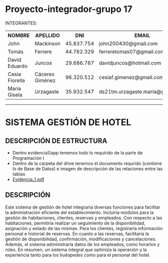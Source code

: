 # Proyecto-integrador-grupo 17
 INTEGRANTES:
 <table style="width: 100%;">
  <tr>
   <th>
    NOMBRE
   </th>
   <th>
    APELLIDO
   </th>
   <th>
    DNI
   </th>
   <th>
    EMAIL
   </th>
   <th>
    REPOSITORIO GIT
   </th>
   <th>
    REPOSITORIO PERSONAL
   </th>
   <tr>
    <td>
     John
    </td>
    <td>
     Mackinson
    </td>
    <td>
     45.837.754
    </td>
    <td>
     john200430@gmail.com
    </td>
    <td>
      https://github.com/johnmack10
    </td>
    <td>
      https://github.com/johnmack10/repo_personal
    </td>
   </tr>
  <tr>
    <td>
     Tomás
    </td>
    <td>
     Ferrere
    </td>
    <td>
     44.762.329
    </td>
    <td>
     ferreretomas07@gmail.com
    </td>
    <td>
      https://github.com/ttomy14
    </td>
    <td>
      https://github.com/ttomy14/Repositorio_Personal
    </td>
   </tr>
  <tr>
    <td>
     David Eduardo
    </td>
   <td>
     Juncos
    </td>
    <td>
     29.686.787
    </td>
    <td>
     davidjuncos@hotmail.com
    </td>
    <td>
      https://github.com/davidJuncos
    </td>
    <td>
      https://github.com/davidJuncos/Personal-ISPC-Evidencia2
    </td>
   </tr>
  <tr>
  
   </tr>
  </tr>
  </th>
   <tr>
    <td>
    Cesia Fiorella 
    </td>
    <td>
     Cáceres Giménez
    </td>
    <td>
   96.320.512
    </td>
    <td>
    cesiaf.gimenez@gmail.com
    </td>
    <td>
     https://github.com/Cesiaf
    </td>
    <td>
      .
    </td>
   </tr>
   </th>
   <tr>
    <td>
     Maria Gisela
    </td>
    <td>
    Urzagaste
    </td>
    <td>
     35.932.547
    </td>
    <td>
     ds21tm.urzagaste.maria@gmail.com
    </td>
    <td>
      https://github.com/Mar-Urzag
    </td>
    <td>
     -
    </td>
   </tr>
 </table>
 

---

# SISTEMA GESTIÓN DE HOTEL

## DESCRIPCIÓN DE ESTRUCTURA
- Dentro evidencia1/app tenemos todo lo requirido de la parte de Programación I 
- Dentro de la carpeta del drive tenemos el documento requrido (contiene lo de Base de Datos) e imagen de descripción de las relaciones entre las tablas
- [Evidencia_1.pdf](https://github.com/davidJuncos/Proyecto-integrador-grupo17/blob/master/evidencia1/_EVIDENCIA%20DE%20APRENDIZAJE%20N%C2%B01.pdf)

## DESCRIPCIÓN 

Este sistema de gestión de hotel integraría diversas funciones para facilitar la administración eficiente del establecimiento. Incluiría módulos para la gestión de habitaciones, clientes, reservas y empleados. Con respecto a las habitaciones, permitiría realizar un seguimiento de la disponibilidad, asignación y estado de las mismas. Para los clientes, registraría información personal e historial de reservas. En cuanto a las reservas, facilitaría la gestión de disponibilidad, confirmación, modificaciones y cancelaciones. Además, el sistema administraría datos de los empleados, como horarios y roles. En resumen, un sistema integral que optimiza la operación y la experiencia tanto para los huéspedes como para el personal del hotel.




